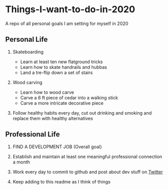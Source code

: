 # Things-I-want-to-do-in-2020
A repo of all personal goals I am setting for myself in 2020



## Personal Life

1. Skateboarding
   - Learn at least ten new flatground tricks
   - Learn how to skate handrails and hubbas
   - Land a tre-flip down a set of stairs
   
   
2. Wood carving
   - Learn how to wood carve
   - Carve a 6 ft piece of cedar into a walking stick
   - Carve a more intricate decorative piece
   
3. Follow healthy habits every day, cut out drinking and smoking and replace them with healthy alternatives



## Professional Life

1. FIND A DEVELOPMENT JOB (Overall goal)


2. Establish and maintain at least one meaningful professional connection a month


3. Work every day to commit to github and post about dev stuff on [Twitter](https://twitter.com/XBOXTOPUS)


4. Keep adding to this readme as I think of things



